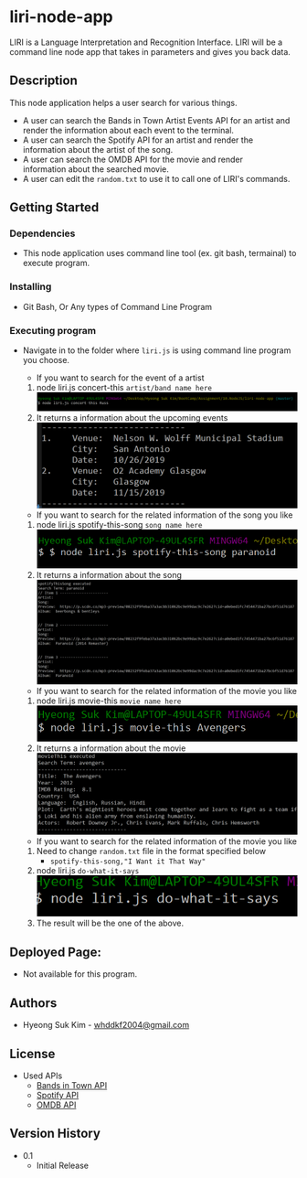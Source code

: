 # liri-node-app

LIRI is a Language Interpretation and Recognition Interface. LIRI will be a command line node app that takes in parameters and gives you back data.

## Description
 
This node application helps a user search for various things.
* A user can search the Bands in Town Artist Events API for
an artist and render the information about each event to
the terminal.   
* A user can search the Spotify API for an artist and render
the information about the artist of the song.           
* A user can search the OMDB API for the movie and render  
information about the searched movie.                   
* A user can edit the `random.txt` to use it to call one of LIRI's commands.                  

## Getting Started

### Dependencies

* This node application uses command line tool (ex. git bash, termainal) to execute program.

### Installing

* Git Bash, Or Any types of Command Line Program

### Executing program

* Navigate in to the folder where `liri.js` is using command line program you choose.
    * If you want to search for the event of a artist
    1. node liri.js concert-this `artist/band name here`
    !['1a. concert-this example command'](https://github.com/HyeongUW/liri-node-app/blob/master/assets/images/1a.-concert-this-example-command.PNG)
    2. It returns a information about the upcoming events
    !['1b.concert-this-return'](https://github.com/HyeongUW/liri-node-app/blob/master/assets/images/1b.concert-this-return.png)
    
    * If you want to search for the related information of the song you like
    1. node liri.js spotify-this-song `song name here`  
    !['2a.spotifyThisExample'](https://github.com/HyeongUW/liri-node-app/blob/master/assets/images/2a.spotifyThisExample.png)
    2. It returns a information about the song
    !['2b.spotifyReturns'](https://github.com/HyeongUW/liri-node-app/blob/master/assets/images/2b.spotifyReturns.png)

    * If you want to search for the related information of the movie you like
    1. node liri.js movie-this `movie name here`
    !['3a.movieExample'](https://github.com/HyeongUW/liri-node-app/blob/master/assets/images/3a.movieExample.png)
    2. It returns a information about the movie
    !['3b.movieReturns'](https://github.com/HyeongUW/liri-node-app/blob/master/assets/images/3b.movieReturns.png)

    * If you want to search for the related information of the movie you like
    1. Need to change `random.txt` file in the format specified below
        * `spotify-this-song,"I Want it That Way"`
    2. node liri.js `do-what-it-says`
    !['4a'](https://github.com/HyeongUW/liri-node-app/blob/master/assets/images/4a.png)   
    3. The result will be the one of the above.




## Deployed Page:
* Not available for this program. 





## Authors
* Hyeong Suk Kim - whddkf2004@gmail.com





## License

* Used APIs
    * [Bands in Town API](https://manager.bandsintown.com/support/bandsintown-api)
    * [Spotify API](https://developer.spotify.com/documentation/web-api/)
    * [OMDB API](http://www.omdbapi.com/)


## Version History
 
* 0.1
    * Initial Release







                            
                                                        



                                             



<!-- 
### Page Examples:


* Landing page:
  ![landing-page](assets/images/wireframe_trend01.png)

* Search page:
  ![search-page](assets/images/wireframe_search01.png)

* Detail page:
  ![detail-page](assets/images/wireframe_detail01.png)

* Detail page:
  ![detail-page](assets/images/wireframe_detail02.png)

* Save list Modal:
  ![detail-page](assets/images/wireframe_savelist01.png)





## Enhancements

* list of possible enhancements
    1. improved detail page layout
    2. improved typography
    3. make Save List modal available on Search and Detail pages
    4. section with movie reviews (New York Time api)
    

 -->
